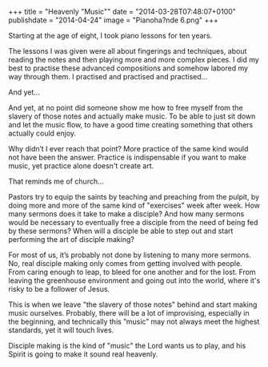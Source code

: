 +++
title = "Heavenly \"Music\""
date = "2014-03-28T07:48:07+0100"
publishdate = "2014-04-24"
image = "Pianoha?nde 6.png"
+++

Starting at the age of eight, I took piano lessons for ten years.

The lessons I was given were all about fingerings and techniques, about reading the notes and then playing more and more complex pieces. I did my best to practise these advanced compositions and somehow labored my way through them. I practised and practised and practised...

And yet...

And yet, at no point did someone show me how to free myself from the slavery of those notes and actually make music. To be able to just sit down and let the music flow, to have a good time creating something that others actually could enjoy.

Why didn’t I ever reach that point? More practice of the same kind would not have been the answer. Practice is indispensable if you want to make music, yet practice alone doesn't create art.

That reminds me of church...

Pastors try to equip the saints by teaching and preaching from the pulpit, by doing more and more of the same kind of "exercises" week after week. How many sermons does it take to make a disciple? And how many sermons would be necessary to eventually free a disciple from the need of being fed by these sermons? When will a disciple be able to step out and start performing the art of disciple making?

For most of us, it’s probably not done by listening to many more sermons. No, real disciple making only comes from getting involved with people. From caring enough to leap, to bleed for one another and for the lost. From leaving the greenhouse environment and going out into the world, where it's risky to be a follower of Jesus.

This is when we leave "the slavery of those notes" behind and start making music ourselves. Probably, there will be a lot of improvising, especially in the beginning, and technically this ”music” may not always meet the highest standards, yet it will touch lives.

Disciple making is the kind of "music" the Lord wants us to play, and his Spirit is going to make it sound real heavenly.
